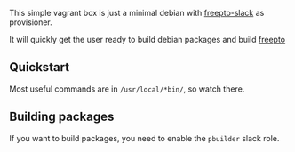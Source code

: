 This simple vagrant box is just a minimal debian with
[freepto-slack](https://github.com/avana-bbs/freepto-slack) as provisioner.

It will quickly get the user ready to build debian packages and build
[freepto](https://github.com/avana-bbs/freepto-lb)

## Quickstart

Most useful commands are in `/usr/local/*bin/`, so watch there.

## Building packages

If you want to build packages, you need to enable the `pbuilder` slack role.
